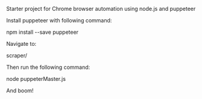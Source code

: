 Starter project for Chrome browser automation using node.js and puppeteer

Install puppeteer with following command:

npm install --save puppeteer

Navigate to:

scraper/

Then run the following command:

node puppeterMaster.js

And boom!
